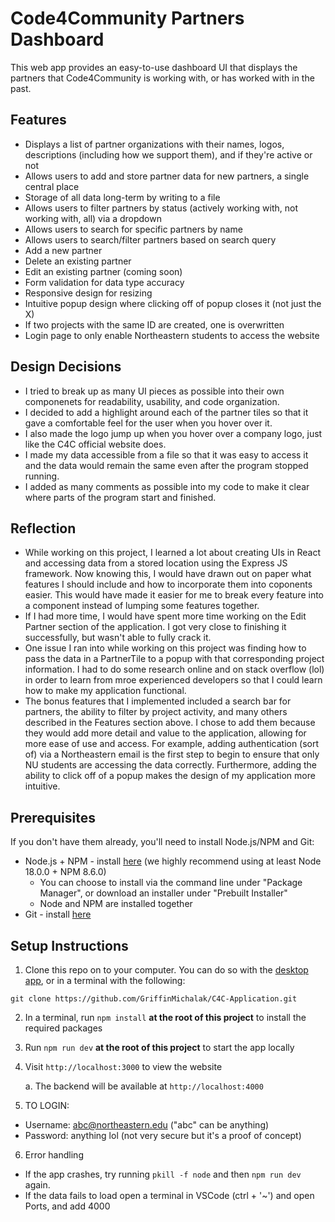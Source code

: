 # Code4Community Partners Dashboard

This web app provides an easy-to-use dashboard UI that displays the partners that Code4Community is working with, or has worked with in the past. 

## Features
- Displays a list of partner organizations with their names, logos, descriptions (including how we support them), and if they're active or not
- Allows users to add and store partner data for new partners, a single central place
- Storage of all data long-term by writing to a file
- Allows users to filter partners by status (actively working with, not working with, all) via a dropdown
- Allows users to search for specific partners by name
- Allows users to search/filter partners based on search query
- Add a new partner
- Delete an existing partner
- Edit an existing partner (coming soon)
- Form validation for data type accuracy
- Responsive design for resizing
- Intuitive popup design where clicking off of popup closes it (not just the X)
- If two projects with the same ID are created, one is overwritten
- Login page to only enable Northeastern students to access the website


## Design Decisions
- I tried to break up as many UI pieces as possible into their own componenets for readability, usability, and code organization.
- I decided to add a highlight around each of the partner tiles so that it gave a comfortable feel for the user when you hover over it.
- I also made the logo jump up when you hover over a company logo, just like the C4C official website does. 
- I made my data accessible from a file so that it was easy to access it and the data would remain the same even after the program stopped running.
- I added as many comments as possible into my code to make it clear where parts of the program start and finished.

## Reflection
- While working on this project, I learned a lot about creating UIs in React and accessing data from a stored location using the Express JS framework. Now knowing this, I would have drawn out on paper what features I should include and how to incorporate them into coponents easier. This would have made it easier for me to break every feature into a component instead of lumping some features together. 
- If I had more time, I would have spent more time working on the Edit Partner section of the application. I got very close to finishing it successfully, but wasn't able to fully crack it. 
- One issue I ran into while working on this project was finding how to pass the data in a PartnerTile to a popup with that corresponding project information. I had to do some research online and on stack overflow (lol) in order to learn from mroe experienced developers so that I could learn how to make my application functional. 
- The bonus features that I implemented included a search bar for partners, the ability to filter by project activity, and many others described in the Features section above. I chose to add them because they would add more detail and value to the application, allowing for more ease of use and access. For example, adding authentication (sort of) via a Northeastern email is the first step to begin to ensure that only NU students are accessing the data correctly. Furthermore, adding the ability to click off of a popup makes the design of my application more intuitive.

## Prerequisites

If you don't have them already, you'll need to install Node.js/NPM and Git:
- Node.js + NPM - install [here](https://nodejs.org/en/download/package-manager) (we highly recommend using at least Node 18.0.0 + NPM 8.6.0)
   - You can choose to install via the command line under "Package Manager", or download an installer under "Prebuilt Installer"
   - Node and NPM are installed together
- Git - install [here](https://git-scm.com/downloads)

## Setup Instructions

1. Clone this repo on to your computer. You can do so with the [desktop app](https://desktop.github.com/), or in a terminal with the following:
```
git clone https://github.com/GriffinMichalak/C4C-Application.git
```
2. In a terminal, run `npm install` **at the root of this project** to install the required packages
3. Run `npm run dev` **at the root of this project** to start the app locally
4. Visit `http://localhost:3000` to view the website

    a. The backend will be available at `http://localhost:4000`
5. TO LOGIN:
- Username: abc@northeastern.edu ("abc" can be anything)
- Password: anything lol (not very secure but it's a proof of concept)

6. Error handling
- If the app crashes, try running `pkill -f node` and then `npm run dev` again.
- If the data fails to load open a terminal in VSCode (ctrl + '~') and open Ports, and add 4000
